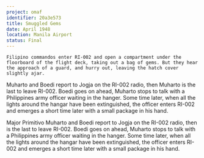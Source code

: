 ```yaml
---
project: omaf
identifier: 20a3e573
title: Smuggled Gems
date: April 1948 
location: Manila Airport
status: Final
---
```


``` synopsis
Filipino commandos enter RI-002 and open a compartment under the floorboard of the flight deck, taking out a bag of gems. But they hear the approach of a guard, and hurry out, leaving the hatch cover slightly ajar. 
```

Muharto and Boedi report to Jogja on the RI-002 radio, then Muharto is
the last to leave RI-002. Boedi goes on ahead, Muharto stops to talk
with a Philippines army officer waiting in the hanger. Some time later,
when all the lights around the hangar have been extinguished, the
officer enters RI-002 and emerges a short time later with a small
package in his hand.

Major Primitivo Muharto and Boedi report to Jogja on the RI-002 radio,
then is the last to leave RI-002. Boedi goes on ahead, Muharto stops to
talk with a Philippines army officer waiting in the hanger. Some time
later, when all the lights around the hangar have been extinguished, the
officer enters RI-002 and emerges a short time later with a small
package in his hand.
